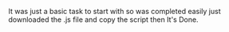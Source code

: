 It was just a basic task to start with so was completed easily just downloaded the .js file and copy the script then It's Done.
